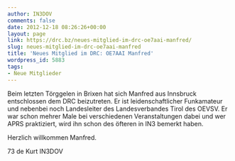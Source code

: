 ```yaml
---
author: IN3DOV
comments: false
date: 2012-12-18 08:26:26+00:00
layout: page
link: https://drc.bz/neues-mitglied-im-drc-oe7aai-manfred/
slug: neues-mitglied-im-drc-oe7aai-manfred
title: 'Neues Mitglied im DRC: OE7AAI Manfred'
wordpress_id: 5883
tags:
- Neue Mitglieder
---
```


Beim letzten Törggelen in Brixen hat sich Manfred aus Innsbruck entschlossen dem DRC beizutreten. Er ist leidenschaftlicher Funkamateur und nebenbei noch Landesleiter des Landesverbandes Tirol des OEVSV. Er war schon mehrer Male bei verschiedenen Veranstaltungen dabei und wer APRS praktiziert, wird ihn schon des öfteren in IN3 bemerkt haben.

Herzlich willkommen Manfred.

73 de Kurt IN3DOV
